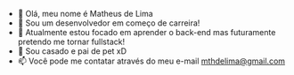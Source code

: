 - 👋 Olá, meu nome é Matheus de Lima
- 👀 Sou um desenvolvedor em começo de carreira!
- 🌱 Atualmente estou focado em aprender o back-end mas futuramente pretendo me tornar fullstack!
- 💞️ Sou casado e pai de pet xD
- 📫 Você pode me contatar através do meu e-mail mthdelima@gmail.com

<!---
MthdeLima/MthdeLima is a ✨ special ✨ repository because its `README.md` (this file) appears on your GitHub profile.
You can click the Preview link to take a look at your changes.
--->
